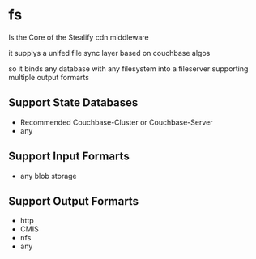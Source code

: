 # fs
Is the Core of the Stealify cdn middleware

it supplys a unifed file sync layer based on couchbase algos 

so it binds any database with any filesystem into a fileserver supporting multiple output formarts

## Support State Databases
- Recommended Couchbase-Cluster or Couchbase-Server
- any

## Support Input Formarts
- any blob storage

## Support Output Formarts
- http
- CMIS
- nfs
- any 
